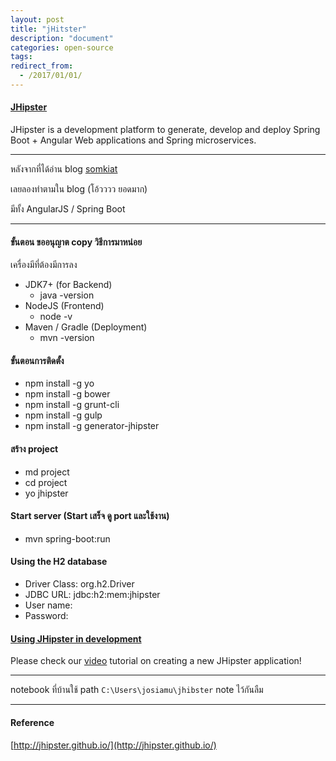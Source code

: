 ```yaml
---
layout: post
title: "jHitster"
description: "document"
categories: open-source
tags: 
redirect_from:
  - /2017/01/01/
---
```


#### [JHipster](http://www.jhipster.tech/)

JHipster is a development platform to generate, develop and deploy Spring Boot + Angular Web applications and Spring microservices. 

---

หลังจากที่ได้อ่าน blog [somkiat](http://www.somkiat.cc/hello-jhipster/)

เลยลองทำตามใน blog (โอ้วววว ยอดมาก)

มีทั้ง AngularJS / Spring Boot

---

#### ขั้นตอน ขออนุญาต copy วิธีการมาหน่อย

เครื่องมีที่ต้องมีการลง

  - JDK7+ (for Backend)
    - java -version
  - NodeJS (Frontend)
    - node -v
  - Maven / Gradle (Deployment)
    - mvn -version

#### ขั้นตอนการติดตั้ง
  - npm install -g yo
  - npm install -g bower
  - npm install -g grunt-cli
  - npm install -g gulp
  - npm install -g generator-jhipster

#### สร้าง project
  - md project
  - cd project
  - yo jhipster

#### Start server (Start เสร็จ ดู port และใช้งาน)
  - mvn spring-boot:run

#### Using the H2 database   
  - Driver Class: org.h2.Driver
  - JDBC URL: jdbc:h2:mem:jhipster
  - User name: <blank>
  - Password: <blank>

#### [Using JHipster in development](http://jhipster.github.io/development.html)
Please check our [video](http://jhipster.github.io/video_tutorial.html) tutorial on creating a new JHipster application!

---

notebook ที่บ้านใช้ path `C:\Users\josiamu\jhibster` note ไว้กันลืม

---


#### Reference

[http://jhipster.github.io/](http://jhipster.github.io/)
